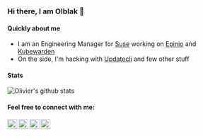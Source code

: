 ### Hi there, I am Olblak 👋

#### Quickly about me
<!-- - I'm a lead operation engineer for [CloudBees][cloudbees-website] -->
- I am an Engineering Manager for [Suse][suse-website] working on [Epinio][epinio-website] and [Kubewarden][kubewarden-website]
- On the side, I'm hacking with [Updatecli][updatecli-website] and few other stuff

#### Stats 

![Olivier's github stats](https://github-readme-stats.vercel.app/api?username=olblak&show_icons=true)

#### Feel free to connect with me:

[<img align="left" alt="overnin | LinkedIn" width="22px" src="https://cdn.jsdelivr.net/npm/simple-icons@v3/icons/linkedin.svg" />][linkedin]
[<img align="left" alt="0lblak | Twitter" width="22px" src="https://cdn.jsdelivr.net/npm/simple-icons@v3/icons/twitter.svg" />][twitter]
[<img align="left" alt="@olblak@fosstodon.org | Mastodon" width="22px" src="https://cdn.jsdelivr.net/npm/simple-icons@v3/icons/mastodon.svg" />][Mastodon]
[<img align="left" alt="@olblak:matrix.org | Matrix" width="22px" src="https://cdn.jsdelivr.net/npm/simple-icons@v3/icons/matrix.svg" />][Matrix]


<!--

**olblak/olblak** is a ✨ _special_ ✨ repository because its `README.md` (this file) appears on your GitHub profile.

Here are some ideas to get you started:

- 🔭 I’m currently working on ...
- 🌱 I’m currently learning ...
- 👯 I’m looking to collaborate on ...
- 🤔 I’m looking for help with ...
- 💬 Ask me about ...
- 📫 How to reach me: ...
- 😄 Pronouns: ...
- ⚡ Fun fact: ...
-->

[website]: https://www.olblak.com/
[twitter]: https://twitter.com/0lblak
[linkedin]: https://linkedin.com/in/overnin
[mastodon]: https://fosstodon.org/@olblak
[matrix]: https://matrix.to/#/@olblak:matrix.org
<!--[cloudbees-website]: https://www.cloudbees.com/-->
[updatecli-website]: https://www.updatecli.io
[suse-website]: https://www.suse.com
[epinio-website]: https://www.epinio.io
[kubewarden-website]: https://www.kubewarden.io
